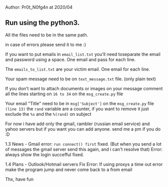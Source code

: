 Author: Pr0t_N0fg4n at 2020/04

## Run using the python3.

All the files need to be in the same path.

in case of errors please send it to me :)

If you want to put emails in ```email_list.txt``` you'll need toseparate the email and password using a space. One email and pass for each line.

The ```emails_to_list.txt``` are your victim email. One email for each line.

Your spam message need to be on ```text_message.txt``` file. (only plain text)

If you don't want to attach documents or images on your message comment all the lines starting on ```16 to 34``` on the ```msg_create.py``` file

Your email "Title" need to be in ```msg['Subject']``` on the ```msg_create.py``` file ```(line 13)```
the ```rand``` variable are a counter, if you want to remove it just exclude the ```%s``` and the ```%(rand)``` on subject


For now i have add only the gmail, rambler (russian email service) and yahoo servers but if you want you can add anyone. send me a pm if you do :D


1.3 News -
	Gmail error: ```run connect() first``` fixed. (But when you send a lot of messages the gmail server send this again, and i can't resolve that)
	Error: always show the login succefful fixed.
	
	
1.4 Plans -
	Outlook/Hotmail servers
	Fix Error: If using proxys a time out error make the program jump and never come back to a from email 

Thx, have fun
